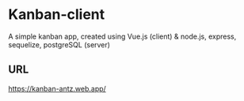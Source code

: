 # Kanban-client
A simple kanban app, created using Vue.js (client) & node.js, express, sequelize, postgreSQL (server)


## URL
https://kanban-antz.web.app/